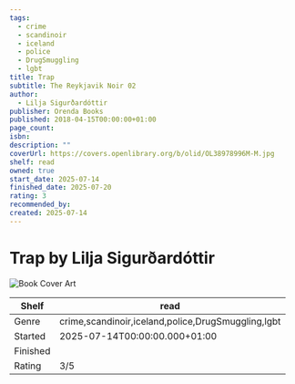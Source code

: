 ```yaml
---
tags:
  - crime
  - scandinoir
  - iceland
  - police
  - DrugSmuggling
  - lgbt
title: Trap
subtitle: The Reykjavik Noir 02
author:
  - Lilja Sigurðardóttir
publisher: Orenda Books
published: 2018-04-15T00:00:00+01:00
page_count: 
isbn: 
description: ""
coverUrl: https://covers.openlibrary.org/b/olid/OL38978996M-M.jpg
shelf: read
owned: true
start_date: 2025-07-14
finished_date: 2025-07-20
rating: 3
recommended_by: 
created: 2025-07-14
---
```


# Trap by Lilja Sigurðardóttir

![Book Cover Art](https://covers.openlibrary.org/b/olid/OL38978996M-M.jpg)

| Shelf | read |
| --- | --- |
| Genre | crime,scandinoir,iceland,police,DrugSmuggling,lgbt |
| Started | 2025-07-14T00:00:00.000+01:00 |
| Finished |  |
| Rating | 3/5 |

